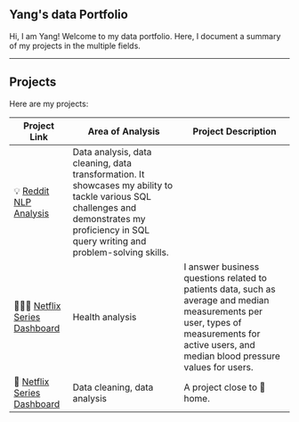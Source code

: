 ## Yang's data Portfolio

Hi, I am Yang! Welcome to my data portfolio. Here, I document a summary of my projects in the multiple fields.

---

## **Projects**
Here are my projects:

| Project Link | Area of Analysis | Project Description | 
|---|---|---|
| 💡 [Reddit NLP Analysis](https://github.com/Joeyy886/Portfolio/tree/main/reddit-nlp-analysis)| Data analysis, data cleaning, data transformation. It showcases my ability to tackle various SQL challenges and demonstrates my proficiency in SQL query writing and problem-solving skills. | 
| 👩🏻‍⚕️ [Netflix Series Dashboard](https://github.com/Joeyy886/Portfolio/tree/main/netflix_series_dashboard)| Health analysis | I answer business questions related to patients data, such as average and median measurements per user, types of measurements for active users, and median blood pressure values for users.
| 🦠 [Netflix Series Dashboard](https://github.com/Joeyy886/Portfolio/tree/main/netflix_series_dashboard)| Data cleaning, data analysis | A project close to 🏡 home.
